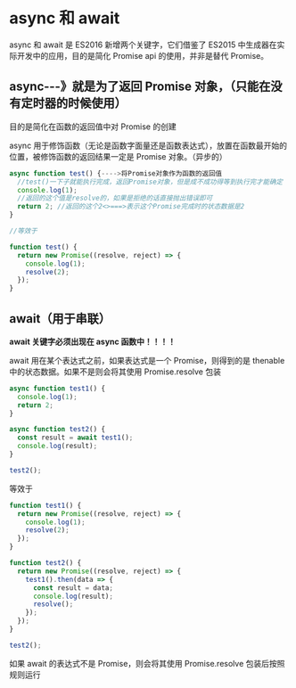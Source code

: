 # async 和 await

async 和 await 是 ES2016 新增两个关键字，它们借鉴了 ES2015 中生成器在实际开发中的应用，目的是简化 Promise api 的使用，并非是替代 Promise。

## async---》就是为了返回 Promise 对象，（只能在没有定时器的时候使用）

目的是简化在函数的返回值中对 Promise 的创建

async 用于修饰函数（无论是函数字面量还是函数表达式），放置在函数最开始的位置，被修饰函数的返回结果一定是 Promise 对象。（异步的）

```js
async function test() {---->将Promise对象作为函数的返回值
  //test()一下子就能执行完成，返回Promise对象，但是成不成功得等到执行完才能确定
  console.log(1);
  //返回的这个值是resolve的，如果是拒绝的话直接抛出错误即可
  return 2; //返回的这个2<>===>表示这个Promise完成时的状态数据是2
}

//等效于

function test() {
  return new Promise((resolve, reject) => {
    console.log(1);
    resolve(2);
  });
}
```

## await（用于串联）

**await 关键字必须出现在 async 函数中！！！！**

await 用在某个表达式之前，如果表达式是一个 Promise，则得到的是 thenable 中的状态数据。如果不是则会将其使用 Promise.resolve 包装

```js
async function test1() {
  console.log(1);
  return 2;
}

async function test2() {
  const result = await test1();
  console.log(result);
}

test2();
```

等效于

```js
function test1() {
  return new Promise((resolve, reject) => {
    console.log(1);
    resolve(2);
  });
}

function test2() {
  return new Promise((resolve, reject) => {
    test1().then(data => {
      const result = data;
      console.log(result);
      resolve();
    });
  });
}

test2();
```

如果 await 的表达式不是 Promise，则会将其使用 Promise.resolve 包装后按照规则运行
